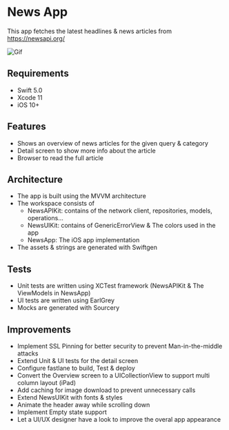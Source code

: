 # News App
This app fetches the latest headlines & news articles from https://newsapi.org/ 


![Gif](https://media.giphy.com/media/hX0SB8TMuq2gOBxAYE/giphy.gif)

## Requirements
* Swift 5.0
* Xcode 11
* iOS 10+

## Features
 - Shows an overview of news articles for the given query & category
 - Detail screen to show more info about the article 
 - Browser to read the full article

## Architecture

  - The app is built using the MVVM architecture 
  - The workspace consists of 
    - NewsAPIKit: contains of the network client, repositories, models, operations... 
    - NewsUIKit: contains of GenericErrorView & The colors used in the app
    - NewsApp: The iOS app implementation
 - The assets & strings are generated with Swiftgen 

## Tests
 - Unit tests are written using XCTest framework (NewsAPIKit & The ViewModels in NewsApp)
 - UI tests are written using EarlGrey 
 - Mocks are generated with Sourcery 

## Improvements
 - Implement SSL Pinning for better security to prevent Man-in-the-middle attacks
 - Extend Unit & UI tests for the detail screen
 - Configure fastlane to build, Test & deploy
 - Convert the Overview screen to a UICollectionView to support multi column layout (iPad)
 - Add caching for image download to prevent unnecessary calls 
 - Extend NewsUIKit with fonts & styles
 - Animate the header away while scrolling down
 - Implement Empty state support
 - Let a UI/UX designer have a look to improve the overal app appearance 
